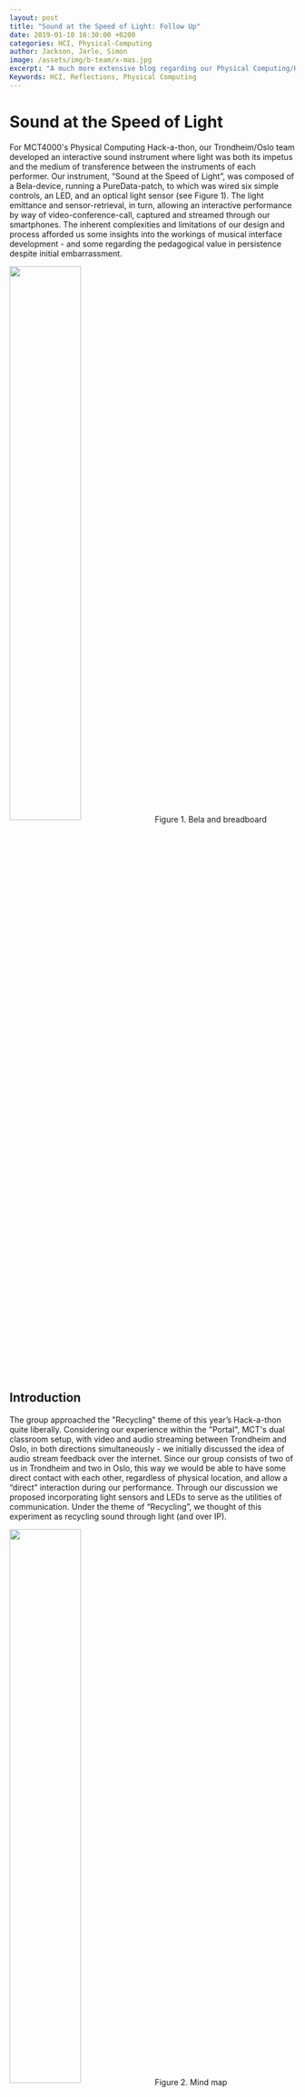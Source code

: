 ```yaml
---
layout: post
title: "Sound at the Speed of Light: Follow Up"
date: 2019-01-10 16:30:00 +0200
categories: HCI, Physical-Computing
author: Jackson, Jarle, Simon
image: /assets/img/b-team/x-mas.jpg
excerpt: "A much more extensive blog regarding our Physical Computing/HCI project in the past fall semester"
Keywords: HCI, Reflections, Physical Computing
---
```

# Sound at the Speed of Light


For MCT4000's Physical Computing Hack-a-thon, our Trondheim/Oslo team developed an interactive sound instrument where light was both its impetus and the medium of transference between the instruments of each performer. Our instrument, “Sound at the Speed of Light”, was composed of a Bela-device, running a PureData-patch, to which was wired six simple controls, an LED, and an optical light sensor (see Figure 1). The light emittance and sensor-retrieval, in turn, allowing an interactive performance by way of video-conference-call, captured and streamed through our smartphones. The inherent complexities and limitations of our design and process afforded us some insights into the workings of musical interface development - and some regarding the pedagogical value in persistence despite initial embarrassment.

<img src="/assets/img/b-team/2020_01_10_jackson_schema_bb.jpg" width="50%" height="50%" align="center"/>
Figure 1. Bela and breadboard

## Introduction

The group approached the "Recycling" theme of this year’s Hack-a-thon quite liberally. Considering our experience within the "Portal", MCT's dual classroom setup, with video and audio streaming between Trondheim and Oslo, in both directions simultaneously - we initially discussed the idea of audio stream feedback over the internet. Since our group consists of two of us in Trondheim and two in Oslo, this way we would be able to have some direct contact with each other, regardless of physical location, and allow a “direct” interaction during our performance. Through our discussion we proposed incorporating light sensors and LEDs to serve as the utilities of communication. Under the theme of “Recycling”, we thought of this experiment as recycling sound through light (and over IP).

<img src="/assets/img/b-team/2020_01_10_jackson_bteam_mindmap.jpg" width="50%" height="50%" align="center"/>
Figure 2. Mind map

The mind map seen in Figure 2 offers an impression of the directions and opportunities we were considering when we began to discuss our plan.

The simplistic three-button / three-knob interface, (anyone can play it), and the requirement for interaction for the instrument to work at all (...but only by communicating) seem solid echoes of the mentioned emerging approaches to HCI. We wanted a simple and easy to preform interface so to make it accessible to anyone. It was our attempt at creating an instrument with high performative availability.

## Background

As technology moves ever forward, music-technologists are tasked with shaping new devices and experiences that make use of novel applications of this technology. Our quick development of this fairly complex musical device highlights the pace of technology and its accessibility for novices entering the field of HCI.

Our instrument can be classified from its inherent features as an instrument specifically designed for networked music performance (NMP).

Our instrument is reactive. The output from one performer is directly related to the output of the second, and in this regard alleviates some of the loss of communication between performers and the musical interaction when performing over network. Bound within a virtual space, our device relies heavily on the dialogue created between the participants as light and sound provides this sense of coherence necessary to make the performer’s manipulations of the sound meaningful.

In our hurry to make sure the peripheral devices would perform their functions, we hardly considered that if we were not able to complete everything we would have nothing to present. In hindsight, we should have thought about building our device around sound we could easily produce, if all else failed, and not having each component function contingent upon one another. If it wasn’t for ubiquity of smartphones, we might not have been able to practically send or receive light remotely without many additional devices and additional programming.

## The System

The Sound at the Speed of Light instrument-system is composed of four intrinsic components, where each sub-system was partially developed by each team member:

* An additive synthesizer, with several 
configurable parameters, built in PureData
* A blue LED that, using pulse width modulation, glows brighter or duller in response to the synthesizer’s audio-amplitude
* A light sensor that responds to luminance intensity by sending a scaled value to modulate the volume of the recipient’s synthesizer
* A smartphone, positioned between the LED and light sensor, that sends and receives video of the LED’s varying glow

<img src="/assets/img/b-team/2020_01_10_jackson_bteam__flowchart.jpg" width="50%" height="50%" align="center"/>
Figure 3. Signal flowchart

The labyrinthine signal-path that affords the instrument it’s interactivity is perhaps easiest explained by the signal flowchart (see Figure 3). Where performer A’s audio signal swells up, so does the corresponding device’s LED – this: captured and transmitted through video-call-connectivity – in turn: interpreted by the receiver B’s light sensor – which again causes B’s audio volume and LED to swell – instigating another cycle of information. When performer A again receives a swelling light, the circle is complete and a true feedback-loop set in motion.

Considering the instantaneous quality of information transmission by cell phone today we implemented a safe-guarding delay between audio-actuation and LED-swell. This, simply to prevent an incessant feedback-loop setting all performer’s sound-levels at a constant maximum.
Through modern smart-phone connectivity, the system’s light-and-light-sensor mechanism - where one performer’s sound actively triggers another’s - knows no geographical boundaries, making a true interactive musicking possible, back and forth between Trondheim and Oslo, or indeed, anywhere in the world.

### PureData Patch (Jarle)

The additive synthesizer was built in PureData. Initially the synth consists of 9 sine-oscillators, sounding at the harmonic series just-tone 1st-7th partials, with the 9th and 11th partials added for sonic interest. By dialing knob-A, the fundamental for the series can be changed. The partials can also be spread or condensed using knob-B. Factors that shift the frequency of the highest four harmonic partials can be randomized with a button click. Another button randomizes the overall "color" of the sound - the basic principle of additive synthesis being the potential to hypothetically reproduce "any" sound by manipulating the amplitude of the fundamental frequency's partials. In short, there were three knobs, adjusting, volume (although, hypothetically redundant, this was added for safety), fundamental frequency, and width of the partials - as well as three buttons that acted to initialize, and/or randomize, the partials spread and amplitude.

### Light Sensor (Simon)

The light sensor configuration was being worked on in Trondheim, which would be able to scale the light being received from the phone screen into values that would be able to increase and decrease the volume of the synth. This was being worked on by Simon and Magda to fit the scaling of the sensor to the max/min brightness of the LED. Trondheim was also mirroring the setup we had built in Oslo. Coordination was a huge obstacle when it came to setting up four devices in parallel over two campuses. However, they were able to find the Pd mechanism to properly scale the light that’s being received.

### LED Light (Jackson)

In Oslo, we were working on mapping the knobs and buttons to work with the Pd patch as well as figuring out how to make an LED's brightness reflect the amplitude of the sound that we were outputting from the Bela through our synth. We discovered that since LED's only have two states (on/off) we had to instead modify the frequency of the LED's pulses so that it was perceived as being more or less bright. Debugging this sub-system took some time, as it was also tricky to scale the output of synth in a way that corresponded to an LED signal that would visibly diminish over time.

### Phone Transmission

Finally, a phone was added so that the camera faced the LED and screen faced the optical light sensor. This addition did not make it to our performance blueprint but was added afterwards and was the simplest component to install. We created a video conference through the mobile application Zoom and then positioned the phones in a way to capture the LED within the camera stream and provide light from the phone screen to the light sensor. To assist with the diffusion of light, two small boxes were placed against the phone surface such that the LED and light sensor were contained against the phone. This allowed us to prevent exterior light from interfering with our performance.

## The Performance

Since Jarle had worked on the additive synthesis patch in PureData we estimated that much of additional integration would be straight forward; the largest piece of the project would be configuring the transmission and reception of light in response to the instruments’ swells of sound. This proved an eager and naïve assumption and it did take a considerable amount of time. Time, it proved, we did not have enough of in our short workshop.

We made a strong attempt to reach our project goal within the given timeframe. And most of the components made their way into completion. The LED was responding to the audio signal in a dynamic way, the knobs and buttons were configured to interact with the patch (for a brief moment) and the light sensor was scaled to received light. All that was needed was to put it all together and throw in a phone. Yet, knowing how long this process itself took, one can be sure those final tasks alone would have taken a considerable amount of time. And we were out of time.

So, we resorted to playing with the synth through PureData from our laptops and sending the audio signal from our headphone jack to a speaker locally.	 Having conceived of a possible musicking with four additive synthesizers already in the PureData programming, we were at least left with a guiding structural idea in our performance. And it was quite a nice performance in itself. We were able to listen and respond to the subtle changes in texture and pitch that each of us were making through our patch, at moments producing something quite beautiful (in our own minds at least).

In reflection, there was a massive gap in our sense of how long this project would take and the computation details we hadn't had experience with yet. I think we made a great attempt and learned quite a lot about working with the Bela devices, audio routing, electrical engineering, and coding in PureData.

Too proud to just let it go, the Oslo side returned for another stab at the application. In no less than a six-hour session (doubling the time originally allotted) the patching and wiring finally seemed to come together. Fully apparent now was the complexity of scaling knob values within PureData, not to speak of scaling LED pulse-width modulation, or light-sensor sensitivity. With time-pressure looming yet again, one LED seemed to operate in perfect accord with the audio-amplitude before refusing resolutely the next moment. With just minutes to spare we finally captured the intended interaction, albeit, only from one Bela to the other. None the less, our instrument works – fleetingly – but long enough to allow us a brief video-recording (linked in Appendix) of our distance-wise, rather modest performance. 

## Reflections

This project began with a limited time frame of discussion, around 15-20 minutes, which I think did set constraints on the general ability for us as a group to think of a project that would engage each side equally, allow for further insights and discussion, or launch from earlier literature. Thus, writing a reflection like this will likely contain a hindsight bias in the evaluation and interpretation of our work. Building the initial system was a bit chaotic since much of the work was configuring the hardware appropriately as well as creating PureData patches that would allow us to then evaluate our hardware’s configuration. The idea to stretch the sound across multiple systems was a fantastic idea conceptually, but unfortunately, the individual complexity of each component created a barrier from more global communication regarding our final performance. It was obvious too, towards the end, that we had taken on a project outline that would not enable us to perform even if we weren’t able to finish completely; it was all or nothing. Thus, the actual time that was available to us was likely our biggest constraint since the pressure created by this infected our ability to communicate during the course of the workshop.

Given that this instrument lends does lend itself towards a particular artistic experience and not an invitation to master its use, having a diverse group of participants would inform what experience this instrument curates within a variety of groups. Once Jarle and I were able to get the instrument working (after spending an additional day working on it), we realized that this sort of experience of allowing the sound pass between the instrument was an unusual method of manipulating sound since there was so way to begin or end the sound, it would do so naturally with each musician borrowing the sound and light for a moment.

## Conclusion

In our performance Sound at the Speed of Light, we attempted to fabricate a device that would allow us to generate sound from the presence of light and recycle that light as a messenger of communication between each of our devices. As described in our mind map, we believe our project expands the conventional use-cases of light within a performative space as an instrument and aesthetic element. Our setup allows for theoretically limitless numbers of musicians that would be able to enter the video conference and thus “energize” their synths through light.

By the end, I think we learned that in unfamiliar territories, it is quite difficult to consider the difficulty and timeframe of a project when unsure of the details of each component from the outset. In the rush of our allotted time, we were not able to reach a point in development to perform. However, later we were able to construct a prototype that revealed insights into how our devices might enable new ways of sound production and remote collaboration through the transference of light.

### Sound at the Speed of Light (Short Video)

<iframe width="420" height="315" src="https://www.youtube.com/watch?v=uSiLH6WJ6Io" frameborder="0" allowfullscreen></iframe>
